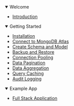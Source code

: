 <details style="margin-left: 20px" open>
<summary>Welcome</summary>

- [Introduction](./home.md)

</details>

<details  open  style="margin-left: 20px">
<summary>Getting Started</summary>

- [Installation](./guide/installation.md)
- [Connect to MongoDB Atlas](./guide/connection.md)
- [Create Schema and Model](./guide/schema.md)
- [Backup and Restore](./guide/backup.md)
- [Connection Pooling](./guide/connection-pool.md)
- [Data Pagination](./guide/pagination.md)
- [Data Aggregation](./guide/dataAggregation.md)
- [Query Caching](./guide/queryCaching.md)
- [Audit Logging](./guide/auditLogging.md)

</details>

<details open style="margin-left: 20px">
<summary>Example App</summary>

- [Full Stack Application](https://github.com/shivarm/mongodb-atlas-sdk/tree/main/examples)

</details>
